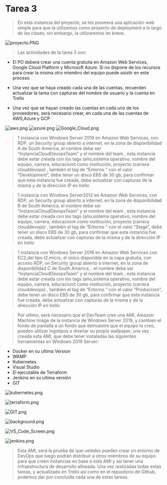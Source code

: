 # Tarea 3


>	En esta instancia del proyecto, se les proveerá una aplicación web simple para que la utilizemos como proyecto de deployment a lo largo de las clases, sin embargo, la utilizaremos en breve.

![proyecto.PNG](proyecto.PNG)

>	Las actividades de la tarea 3 son:

*	El PO deberá crear una cuenta gratuita en Amazon Web Services, Google Cloud Platform y Microsoft Azure. Si no dispone de los recursos para crear la misma otro miembro del equipo puede asistir en este proceso

*	Una vez que se haya creado cada una de las cuentas, recuerden actualizar la tarea con capturas del nombre de usuario y la cuenta en Trello

*	Una vez que se hayan creado las cuentas en cada uno de los proveedores, será necesario crear, en cada una de las cuentas de AWS,Azure y GCP

![aws.png](aws.png)
![azure.png](azure.png)
![Google_Cloud.png](Google_Cloud.png)
>	1 instancia con Windows Server 2019 en Amazon Web Services, con RDP, un Security group abierto a internet, en la zona de disponibilidad A de South America, el nombre debe ser “InstanciaCloudDevopsTeam” y el nombre del team , esta instancia debe estar creada con los tags (año,sistema operativo, nombre del equipo, carrera, educacionit como institución, proyecto (carrera clouddevops) , también el tag de “Entorno “ con el valor “Development”, debe tener un disco EBS de 30 gb,  para confirmar que esta instancia fue creada, debe actualizar con capturas de la misma y de la dirección IP en trello 

>	1 instancia con Windows Server2012  en Amazon Web Services, con RDP, un Security group abierto a internet, en la zona de disponibilidad B de South America, el nombre debe ser “InstanciaCloudDevopsTeam” y el nombre del team  , esta instancia debe estar creada con los tags (año,sistema operativo, nombre del equipo, carrera, educacionit como institución, proyecto (carrera clouddevops) , también el tag de “Entorno “ con el valor “Stage”, debe tener un disco EBS de 30 gb,  para confirmar que esta instancia fue creada, debe actualizar con capturas de la misma y de la dirección IP en trello

>	1 instancia con Windows Server 2016 en Amazon Web Services con EC2,del tipo t2.micro, el único disponible en la capa gratuita,  con acceso RDP, un Security group abierto a internet, en la zona de disponibilidad C de South America, . el nombre debe ser “InstanciaCloudDevopsTeam” y el nombre del team , esta instancia debe estar creada con los tags (año,sistema operativo, nombre del equipo, carrera, educacionit como institución, proyecto (carrera clouddevops) , también el tag de “Entorno “ con el valor “Produccion”, debe tener un disco EBS de 30 gb,  para confirmar que esta instancia fue creada, debe actualizar con capturas de la misma y de la dirección IP en trello 
	 

>	Por ultimo, será necesario que el DevTeam cree una AMI, Amazon Machine Image de la instancia de Windows Server 2019, y cambien el fondo de pantalla a un fondo que demuestre que el equipo lo creo, pueden utilizar logotipos o diseñar su propio wallpaper, una vez creada esta AMI, que debe tener instaladas las siguientes herramientas en Windows 2019 Server:

*	Docker en su ultima Version
*	WAMP
*	Kubernetes
*	Visual Studio
*	El ejecutable de Terraform
*	Jenkins en su ultima versión 
*	GIT

![kubernetes.png](kubernetes.png)

![terraform.png](terraform.png)

![GIT.png](GIT.png)

![background.png](background.png)

![VS_Code_Screen.png](VS_Code_Screen.png)

![jenkins.png](jenkins.png)


>  Esta AMI, será la prueba de que ustedes pueden crear un entorno de DevOps que luego podrán distribuir a otros miembros de su equipo para que creen instancias en base a esta AMI y así tener una infraestructura de desarrollo alineada.
Una vez realizadas todas estas tareas, y actualizado en Trello así como en el repositorio de Github, podemos dar por concluida cada una de estas tareas.
